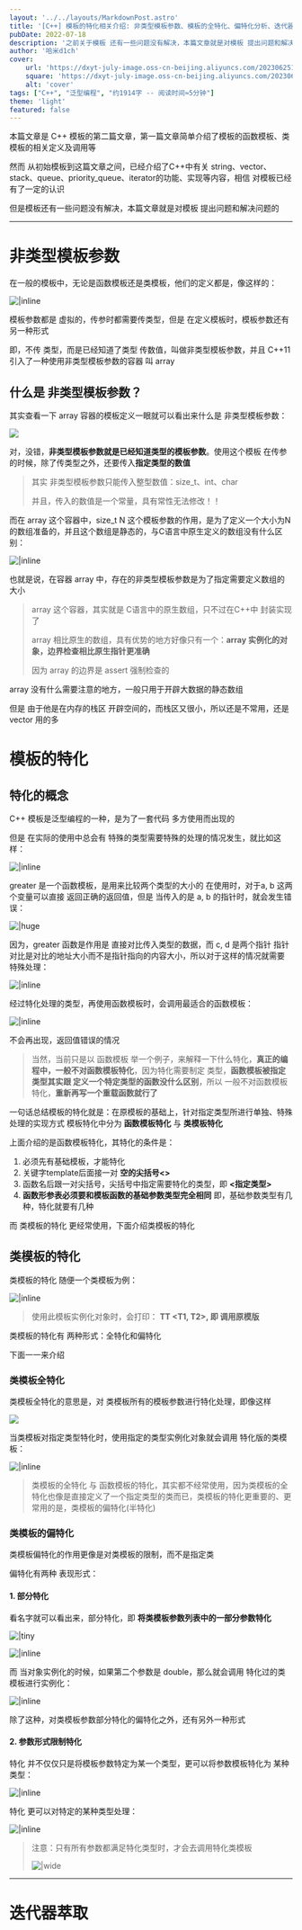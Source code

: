 ```yaml
---
layout: '../../layouts/MarkdownPost.astro'
title: '[C++] 模板的特化相关介绍: 非类型模板参数、模板的全特化、偏特化分析、迭代器萃取分析...'
pubDate: 2022-07-18
description: '之前关于模板 还有一些问题没有解决，本篇文章就是对模板 提出问题和解决问题的'
author: '哈米d1ch'
cover:
    url: 'https://dxyt-july-image.oss-cn-beijing.aliyuncs.com/202306251810793.webp'
    square: 'https://dxyt-july-image.oss-cn-beijing.aliyuncs.com/202306251810793.webp'
    alt: 'cover'
tags: ["C++", "泛型编程", "约1914字 -- 阅读时间≈5分钟"]
theme: 'light'
featured: false
---
```


本篇文章是 C++ 模板的第二篇文章，第一篇文章简单介绍了模板的函数模板、类模板的相关定义及调用等

然而 从初始模板到这篇文章之间，已经介绍了C++中有关 string、vector、stack、queue、priority_queue、iterator的功能、实现等内容，相信 对模板已经有了一定的认识

但是模板还有一些问题没有解决，本篇文章就是对模板 提出问题和解决问题的

---

# 非类型模板参数

在一般的模板中，无论是函数模板还是类模板，他们的定义都是，像这样的：

![|inline](https://dxyt-july-image.oss-cn-beijing.aliyuncs.com/image-20220716232837542.webp)

模板参数都是 虚拟的，传参时都需要传类型，但是 在定义模板时，模板参数还有另一种形式

即，不传 类型，而是已经知道了类型 传数值，叫做非类型模板参数，并且 C++11 引入了一种使用非类型模板参数的容器 叫 array

## 什么是 非类型模板参数？

其实查看一下 array 容器的模板定义一眼就可以看出来什么是 非类型模板参数：

![ ](https://dxyt-july-image.oss-cn-beijing.aliyuncs.com/image-20220716233342736.webp)

对，没错，**非类型模板参数就是已经知道类型的模板参数**。使用这个模板 在传参的时候，除了传类型之外，还要传入**指定类型的数值**

> 其实 非类型模板参数只能传入整型数值：size_t、int、char
>
> 并且，传入的数值是一个常量，具有常性无法修改！！

而在 array 这个容器中，size_t N 这个模板参数的作用，是为了定义一个大小为N的数组准备的，并且这个数组是静态的，与C语言中原生定义的数组没有什么区别：

![|inline](https://dxyt-july-image.oss-cn-beijing.aliyuncs.com/image-20220716234201918.webp)

也就是说，在容器 array 中，存在的非类型模板参数是为了指定需要定义数组的大小

> array 这个容器，其实就是 C语言中的原生数组，只不过在C++中 封装实现了
>
> array 相比原生的数组，具有优势的地方好像只有一个：**array 实例化的对象，边界检查相比原生指针更准确**
>
> 因为 array 的边界是 assert 强制检查的

array 没有什么需要注意的地方，一般只用于开辟大数据的静态数组

但是 由于他是在内存的栈区 开辟空间的，而栈区又很小，所以还是不常用，还是 vector 用的多

# 模板的特化

## 特化的概念

C++ 模板是泛型编程的一种，是为了一套代码 多方使用而出现的

但是 在实际的使用中总会有 特殊的类型需要特殊的处理的情况发生，就比如这样：

![|inline](https://dxyt-july-image.oss-cn-beijing.aliyuncs.com/image-20220718151812209.webp)

greater 是一个函数模板，是用来比较两个类型的大小的
在使用时，对于a, b 这两个变量可以直接 返回正确的返回值，但是 当传入的是 a, b 的指针时，就会发生错误：

![|huge](https://dxyt-july-image.oss-cn-beijing.aliyuncs.com/image-20220718153756173.webp)

因为，greater 函数是作用是 直接对比传入类型的数据，而 c, d 是两个指针 指针对比是对比的地址大小而不是指针指向的内容大小，所以对于这样的情况就需要 特殊处理：

![|inline](https://dxyt-july-image.oss-cn-beijing.aliyuncs.com/image-20220718161107898.webp)

经过特化处理的类型，再使用函数模板时，会调用最适合的函数模板：

![|inline](https://dxyt-july-image.oss-cn-beijing.aliyuncs.com/image-20220718161234325.webp)

不会再出现，返回值错误的情况

> 当然，当前只是以 函数模板 举一个例子，来解释一下什么特化，**真正的编程中，一般不对函数模板特化**，因为特化需要制定 类型，**函数模板被指定类型其实跟 定义一个特定类型的函数没什么区别**，所以 一般不对函数模板特化，**重新再写一个重载函数就行了**

一句话总结模板的特化就是：在原模板的基础上，针对指定类型所进行单独、特殊处理的实现方式
模板特化中分为 **函数模板特化** 与 **类模板特化**  

上面介绍的是函数模板特化，其特化的条件是：

1. 必须先有基础模板，才能特化
2. 关键字template后面接一对 **空的尖括号<>**
3. 函数名后跟一对尖括号，尖括号中指定需要特化的类型，即 **<指定类型>**
4. **函数形参表必须要和模板函数的基础参数类型完全相同**
    即，基础参数类型有几种，特化就要有几种

而 类模板的特化 更经常使用，下面介绍类模板的特化

## 类模板的特化

类模板的特化 随便一个类模板为例：

![|inline](https://dxyt-july-image.oss-cn-beijing.aliyuncs.com/image-20220718164040693.webp)

> 使用此模板实例化对象时，会打印： **TT <T1, T2>,  即 调用原模版**

类模板的特化有 两种形式：全特化和偏特化

下面一一来介绍

### 类模板全特化

类模板全特化的意思是，对 类模板所有的模板参数进行特化处理，即像这样

![](https://dxyt-july-image.oss-cn-beijing.aliyuncs.com/image-20220718165353335.webp)

当类模板对指定类型特化时，使用指定的类型实例化对象就会调用 特化版的类模板：

![|inline](https://dxyt-july-image.oss-cn-beijing.aliyuncs.com/image-20220718164552275.webp)

> 类模板的全特化 与 函数模板的特化，其实都不经常使用，因为类模板的全特化也像是直接定义了一个指定类型的类而已，类模板的特化更重要的、更常用的是，类模板的偏特化(半特化)

### 类模板的偏特化

类模板偏特化的作用更像是对类模板的限制，而不是指定类

偏特化有两种 表现形式：

#### 1. 部分特化

看名字就可以看出来，部分特化，即 **将类模板参数列表中的一部分参数特化**

![|tiny](https://dxyt-july-image.oss-cn-beijing.aliyuncs.com/%E4%B8%BE%E4%B8%AA%E6%A0%97%E5%AD%90.webp)

![|inline](https://dxyt-july-image.oss-cn-beijing.aliyuncs.com/image-20220718165544695.webp)

而 当对象实例化的时候，如果第二个参数是 double，那么就会调用 特化过的类模板进行实例化：

![|inline](https://dxyt-july-image.oss-cn-beijing.aliyuncs.com/image-20220718165859957.webp)

除了这种，对类模板参数部分特化的偏特化之外，还有另外一种形式

#### 2. 参数形式限制特化

特化 并不仅仅只是将模板参数特定为某一个类型，更可以将参数模板特化为 某种类型：

![|inline](https://dxyt-july-image.oss-cn-beijing.aliyuncs.com/image-20220718171040641.webp)

特化 更可以对特定的某种类型处理：

![|inline](https://dxyt-july-image.oss-cn-beijing.aliyuncs.com/image-20220718171215138.webp)

> 注意：只有所有参数都满足特化类型时，才会去调用特化类模板
>
> ![|wide](https://dxyt-july-image.oss-cn-beijing.aliyuncs.com/image-20220718171802484.webp)



---

# 迭代器萃取

